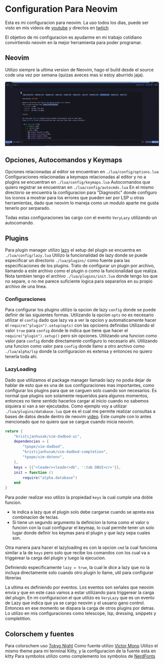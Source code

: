 # Configuration Para Neovim

Esta es mi configuracion para neovim.
La uso todos los dias, puede ser visto en mis videos de [youtube](https://youtube.com/@Alpha_Dev) y directos en [twtich](https://twitch.tv/theAlphaDeveloper)

El objetivo de mi configuracion es ayudarme en mi trabajo cotidiano convirtiendo neovim en la mejor herramienta para poder programar.

## Neovim
Utilizo siempre la ultima version de Neovim, hago el build desde el source code una vez por semana (quizas aveces mas si estoy aburrido jaja).

![](Neovim.png)

## Opciones, Autocomandos y Keymaps

Opciones relacionadas al editor se encuentran en `./lua/config/options.lua`
Configuraciones relacionadas a keymaps relacionadas al editor y no a plugins se encuentran en `./lua/config/keymaps.lua`
Autocomandos que quiero registrar se encuentran en `./lua/config/autocmds.lua`
En el mismo directorio se encuentra la configuracion para "Diagnostic" donde configuro los iconos a mostrar para los errores que pueden ser por LSP u otras herramientas, dado que neovim lo maneja como un modulo aparte me gusta tenerlo por serparado.

Todas estas configuraciones las cargo con el evento `VeryLazy` utilizando un autocomando.

## Plugins
Para plugin manager utilizo [lazy](https://github.com/folke/lazy.nvim) el setup del plugin se encuentra en `./lua/config/lazy.lua`
Utilizo la funcionalidad de lazy donde se puede especificar un directorio `./lua/plugins/` como fuente para las especificaciones de los plugins.
Trato de configurar un plugin por archivo, llamando a este archivo como el plugin o como la funcionalidad que realiza.
Nota tambien tengo el archivo `./lua/plugins/init.lua` donde tengo los que no separe, o no me parece suficiente logica para separarlos en su propio archivo de una linea.

### Configuraciones
Para configurar los plugins utilizo la opcion de lazy `config` donde se puede definir de las siguientes formas.
Utilizando la opcion `opts` no es necesario utilizar el `config` dado que lazy va a ver la opcion y automaticamente hacer el `require("plugin").setup(opts)` con las opcioens definidas
Utilizando el valor `true` para `config` donde le indica que tiene que hacer el `require("plugin").setup()` pero sin opciones.
Utilizando una funcion como valor para `config` donde directamente configuro lo necesario ahi.
Utilizando una funcion como valor para `config` donde llamo a otro archivo como `./lua/alpha/lsp` donde la configuracion es extensa y entonces no quiero tenerla toda ahi.

### LazyLoading
Dado que utilizamos el package manager llamado lazy no podia dejar de hablar de esto que es una de sus configuraciones mas importantes, como configurar los plugins para que se carguen solo cuando son necesarios.
Es normal que plugins son solamente requeridos para algunos momentos, entonces no tiene sentido hacerlos cargar al inicio cuando no sabemos siquiera si van a ser ejecutados.
Como ejemplo voy a utilizar `./lua/plugins/database.lua` que es el cual me permite realizar consultas a bases de datos desde dentro de neovim [video](https://youtu.be/su7lWYjnM44).
Este cumple con lo antes mencionado que no quiero que se cargue cuando inicia neovim.
```lua
return {
    "kristijanhusak/vim-dadbod-ui",
    dependencies = {
        "tpope/vim-dadbod",
        "kristijanhusak/vim-dadbod-completion",
        "tpope/vim-dotenv",
    },
    keys = {{"<leader><leader>db", ':tab DBUI<cr>'}},
    init = function ()
        require("alpha.database")
    end
}
```
Para poder realizar eso utilizo la propiedad `keys` la cual cumple una doble funcion.
- le indica a lazy que el plugin solo debe cargarse cuando se apreta esa combinacion de teclas.
- Si tiene un segundo argumento la definicion la toma como el valor o funcion con la cual configurar el keymap, lo cual permite tener un solo lugar donde definir los keymas para el plugin y que lazy sepa cuales son.

Otra manera para hacer el lazyloading es con la opcion `cmd` la cual funciona similar a la de `keys` pero solo que recibe los comandos con los cual va a triggerear la carga del plugin y luego la ejecucion.

Definiendo especificamente `lazy = true`, la cual le dice a lazy que no la incluya directamente solo cuando otro plugin lo llame, util para configurar librerias

La ultima es definiendo por eventos. Los eventos son señales que neovim envia y que en este caso vamos a estar utilizando para triggerear la carga del plugin. En mi configuracion el que utilizo es `VeryLazy` que es un evento de Lazy que indica que ya se cargo neovim y el usuario gano control. Entonces en ese momento se dispara la carga de otros plugins por detras.
Lo utilizo en mis configuraciones como telescope, lsp, dressing, snippets y completition.

## Colorschem y fuentes
Para colorschem uso [Tokyo Night](https://github.com/folke/tokyonight.nvim)
Como fuente utilizo [Victor Mono](https://rubjo.github.io/victor-mono)
Utilizo el mismo theme para mi terminal Kitty, y la configuracion de la fuente esta en kitty
Para symbolos utilizo como complemento los symbolos de [NerdFonts](https://www.nerdfonts.com/)
